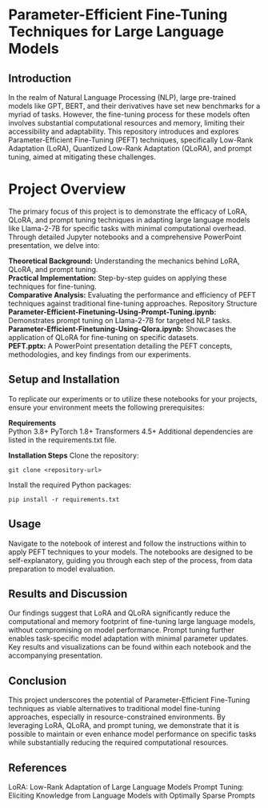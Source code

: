 # Parameter-Efficient Fine-Tuning Techniques for Large Language Models
## Introduction
In the realm of Natural Language Processing (NLP), large pre-trained models like GPT, BERT, and their derivatives have set new benchmarks for a myriad of tasks. However, the fine-tuning process for these models often involves substantial computational resources and memory, limiting their accessibility and adaptability. This repository introduces and explores Parameter-Efficient Fine-Tuning (PEFT) techniques, specifically Low-Rank Adaptation (LoRA), Quantized Low-Rank Adaptation (QLoRA), and prompt tuning, aimed at mitigating these challenges.

# Project Overview
The primary focus of this project is to demonstrate the efficacy of LoRA, QLoRA, and prompt tuning techniques in adapting large language models like Llama-2-7B for specific tasks with minimal computational overhead. Through detailed Jupyter notebooks and a comprehensive PowerPoint presentation, we delve into:

**Theoretical Background:** Understanding the mechanics behind LoRA, QLoRA, and prompt tuning.\
**Practical Implementation:** Step-by-step guides on applying these techniques for fine-tuning.\
**Comparative Analysis:** Evaluating the performance and efficiency of PEFT techniques against traditional fine-tuning approaches.
Repository Structure\
**Parameter-Efficient-Finetuning-Using-Prompt-Tuning.ipynb:** Demonstrates prompt tuning on Llama-2-7B for targeted NLP tasks.\
**Parameter-Efficient-Finetuning-Using-Qlora.ipynb:** Showcases the application of QLoRA for fine-tuning on specific datasets.\
**PEFT.pptx:** A PowerPoint presentation detailing the PEFT concepts, methodologies, and key findings from our experiments.

## Setup and Installation
To replicate our experiments or to utilize these notebooks for your projects, ensure your environment meets the following prerequisites:

**Requirements**\
Python 3.8+
PyTorch 1.8+
Transformers 4.5+
Additional dependencies are listed in the requirements.txt file.

**Installation Steps**
Clone the repository:
```
git clone <repository-url>
```
Install the required Python packages:
```
pip install -r requirements.txt
```
## Usage
Navigate to the notebook of interest and follow the instructions within to apply PEFT techniques to your models. The notebooks are designed to be self-explanatory, guiding you through each step of the process, from data preparation to model evaluation.

## Results and Discussion
Our findings suggest that LoRA and QLoRA significantly reduce the computational and memory footprint of fine-tuning large language models, without compromising on model performance. Prompt tuning further enables task-specific model adaptation with minimal parameter updates. Key results and visualizations can be found within each notebook and the accompanying presentation.

## Conclusion
This project underscores the potential of Parameter-Efficient Fine-Tuning techniques as viable alternatives to traditional model fine-tuning approaches, especially in resource-constrained environments. By leveraging LoRA, QLoRA, and prompt tuning, we demonstrate that it is possible to maintain or even enhance model performance on specific tasks while substantially reducing the required computational resources.

## References
LoRA: Low-Rank Adaptation of Large Language Models
Prompt Tuning: Eliciting Knowledge from Language Models with Optimally Sparse Prompts
